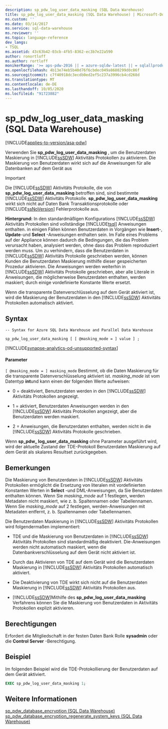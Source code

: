 ```yaml
---
description: sp_pdw_log_user_data_masking (SQL Data Warehouse)
title: sp_pdw_log_user_data_masking (SQL Data Warehouse) | Microsoft-Dokumentation
ms.custom: ''
ms.date: 03/14/2017
ms.service: sql-data-warehouse
ms.reviewer: ''
ms.topic: language-reference
dev_langs:
- TSQL
ms.assetid: 43c63b42-03cb-4fb5-8362-ec3b7e22a590
author: ronortloff
ms.author: rortloff
monikerRange: '>= aps-pdw-2016 || = azure-sqldw-latest || = sqlallproducts-allversions'
ms.openlocfilehash: 4b13e74eb5b40d76f6cbdec049a8680299d0c86f
ms.sourcegitcommit: c7f40918dc3ecdb0ed2ef5c237a3996cb4cd268d
ms.translationtype: MT
ms.contentlocale: de-DE
ms.lasthandoff: 10/05/2020
ms.locfileid: "91723882"
---
```

# <a name="sp_pdw_log_user_data_masking-sql-data-warehouse"></a>sp_pdw_log_user_data_masking (SQL Data Warehouse)
[!INCLUDE[applies-to-version/asa-pdw](../../includes/applies-to-version/asa-pdw.md)]

  Verwenden Sie **sp_pdw_log_user_data_masking** , um die Benutzerdaten Maskierung in [!INCLUDE[ssSDW](../../includes/sssdw-md.md)] Aktivitäts Protokollen zu aktivieren. Die Maskierung von Benutzerdaten wirkt sich auf die Anweisungen für alle Datenbanken auf dem Gerät aus  
  
> [!IMPORTANT]  
>  Die [!INCLUDE[ssSDW](../../includes/sssdw-md.md)] Aktivitäts Protokolle, die von **sp_pdw_log_user_data_masking** betroffen sind, sind bestimmte [!INCLUDE[ssSDW](../../includes/sssdw-md.md)] Aktivitäts Protokolle. **sp_pdw_log_user_data_masking** wirkt sich nicht auf Daten Bank Transaktionsprotokolle oder [!INCLUDE[ssNoVersion](../../includes/ssnoversion-md.md)] Fehlerprotokolle aus.  
  
 **Hintergrund:** In den standardmäßigen Konfigurations [!INCLUDE[ssSDW](../../includes/sssdw-md.md)] Aktivitäts Protokollen sind vollständige [!INCLUDE[tsql](../../includes/tsql-md.md)] Anweisungen enthalten. in einigen Fällen können Benutzerdaten in Vorgängen wie **Insert**-, **Update**-und **Select** -Anweisungen enthalten sein. Im Falle eines Problems auf der Appliance können dadurch die Bedingungen, die das Problem verursacht haben, analysiert werden, ohne dass das Problem reproduziert werden muss. Um zu verhindern, dass die Benutzerdaten in [!INCLUDE[ssSDW](../../includes/sssdw-md.md)] Aktivitäts Protokolle geschrieben werden, können Kunden die Benutzerdaten Maskierung mithilfe dieser gespeicherten Prozedur aktivieren. Die Anweisungen werden weiterhin in [!INCLUDE[ssSDW](../../includes/sssdw-md.md)] Aktivitäts Protokolle geschrieben, aber alle Literale in Anweisungen, die möglicherweise Benutzerdaten enthalten, werden maskiert; durch einige vordefinierte Konstante Werte ersetzt.  
  
 Wenn die transparente Datenverschlüsselung auf dem Gerät aktiviert ist, wird die Maskierung der Benutzerdaten in den [!INCLUDE[ssSDW](../../includes/sssdw-md.md)] Aktivitäts Protokollen automatisch aktiviert.  
  
## <a name="syntax"></a>Syntax  
  
```syntaxsql  
-- Syntax for Azure SQL Data Warehouse and Parallel Data Warehouse  
  
sp_pdw_log_user_data_masking [ [ @masking_mode = ] value ] ;  
```

[!INCLUDE[synapse-analytics-od-unsupported-syntax](../../includes/synapse-analytics-od-unsupported-syntax.md)]
  
#### <a name="parameters"></a>Parameter  
`[ @masking_mode = ] masking_mode` Bestimmt, ob die Daten Maskierung für die transparente Datenverschlüsselung aktiviert ist. *masking_mode* ist vom Datentyp **int**und kann einen der folgenden Werte aufweisen:  
  
-   0 = deaktiviert, Benutzerdaten werden in den [!INCLUDE[ssSDW](../../includes/sssdw-md.md)] Aktivitäts Protokollen angezeigt.  
  
-   1 = aktiviert, Benutzerdaten Anweisungen werden in den [!INCLUDE[ssSDW](../../includes/sssdw-md.md)] Aktivitäts Protokollen angezeigt, aber die Benutzerdaten werden maskiert.  
  
-   2 = Anweisungen, die Benutzerdaten enthalten, werden nicht in die [!INCLUDE[ssSDW](../../includes/sssdw-md.md)] Aktivitäts Protokolle geschrieben.  
  
 Wenn **sp_pdw_ log_user_data_masking** ohne Parameter ausgeführt wird, wird der aktuelle Zustand der TDE-Protokoll Benutzerdaten Maskierung auf dem Gerät als skalares Resultset zurückgegeben.  
  
## <a name="remarks"></a>Bemerkungen  
 Die Maskierung von Benutzerdaten in [!INCLUDE[ssSDW](../../includes/sssdw-md.md)] Aktivitäts Protokollen ermöglicht die Ersetzung von literalen mit vordefinierten Konstanten Werten in **Select** -und DML-Anweisungen, da Sie Benutzerdaten enthalten können. Wenn Sie *masking_mode* auf 1 festlegen, werden Metadaten nicht maskiert, wie z. b. Spaltennamen oder Tabellennamen. Wenn Sie *masking_mode* auf 2 festlegen, werden-Anweisungen mit Metadaten entfernt, z. b. Spaltennamen oder Tabellennamen.  
  
 Die Benutzerdaten Maskierung in [!INCLUDE[ssSDW](../../includes/sssdw-md.md)] Aktivitäts Protokollen wird folgendermaßen implementiert:  
  
-   TDE und die Maskierung von Benutzerdaten in [!INCLUDE[ssSDW](../../includes/sssdw-md.md)] Aktivitäts Protokollen sind standardmäßig deaktiviert. Die-Anweisungen werden nicht automatisch maskiert, wenn die Datenbankverschlüsselung auf dem Gerät nicht aktiviert ist.  
  
-   Durch das Aktivieren von TDE auf dem Gerät wird die Benutzerdaten Maskierung in [!INCLUDE[ssSDW](../../includes/sssdw-md.md)] Aktivitäts Protokollen automatisch aktiviert.  
  
-   Die Deaktivierung von TDE wirkt sich nicht auf die Benutzerdaten Maskierung in [!INCLUDE[ssSDW](../../includes/sssdw-md.md)] Aktivitäts Protokollen aus.  
  
-   [!INCLUDE[ssSDW](../../includes/sssdw-md.md)]Mithilfe des **sp_pdw_log_user_data_masking** Verfahrens können Sie die Maskierung von Benutzerdaten in Aktivitäts Protokollen explizit aktivieren.  
  
## <a name="permissions"></a>Berechtigungen  
 Erfordert die Mitgliedschaft in der festen Daten Bank Rolle **sysadmin** oder die **Control Server** -Berechtigung.  
  
## <a name="example"></a>Beispiel  
 Im folgenden Beispiel wird die TDE-Protokollierung der Benutzerdaten auf dem Gerät aktiviert.  
  
```sql  
EXEC sp_pdw_log_user_data_masking 1;  
```  
  
## <a name="see-also"></a>Weitere Informationen  
 [sp_pdw_database_encryption &#40;SQL Data Warehouse&#41;](../../relational-databases/system-stored-procedures/sp-pdw-database-encryption-sql-data-warehouse.md)   
 [sp_pdw_database_encryption_regenerate_system_keys &#40;SQL Data Warehouse&#41;](../../relational-databases/system-stored-procedures/sp-pdw-database-encryption-regenerate-system-keys-sql-data-warehouse.md)  
  
  
